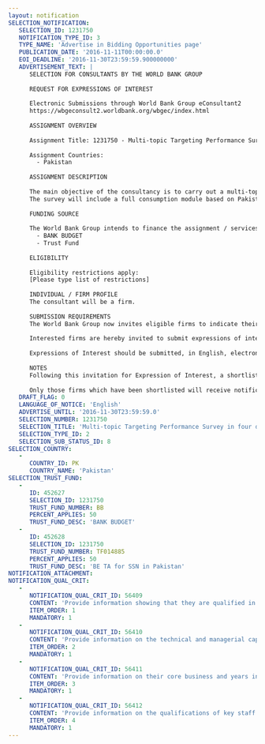 ```yaml
---
layout: notification
SELECTION_NOTIFICATION: 
   SELECTION_ID: 1231750
   NOTIFICATION_TYPE_ID: 3
   TYPE_NAME: 'Advertise in Bidding Opportunities page'
   PUBLICATION_DATE: '2016-11-11T00:00:00.0'
   EOI_DEADLINE: '2016-11-30T23:59:59.900000000'
   ADVERTISEMENT_TEXT: |
      SELECTION FOR CONSULTANTS BY THE WORLD BANK GROUP
      
      REQUEST FOR EXPRESSIONS OF INTEREST
      
      Electronic Submissions through World Bank Group eConsultant2
      https://wbgeconsult2.worldbank.org/wbgec/index.html
      
      ASSIGNMENT OVERVIEW
      
      Assignment Title: 1231750 - Multi-topic Targeting Performance Survey in four districts of Pakistan
      
      Assignment Countries:
        - Pakistan
      
      ASSIGNMENT DESCRIPTION
      
      The main objective of the consultancy is to carry out a multi-topic representative survey (approximate sample size: 3,600 households) in four districts of Pakistan: Bahawalpur (Punjab), Sukkur (Sindh), Haripur (KPK) and Nasirabad (Balochistan).
      The survey will include a full consumption module based on Pakistan Household Integrated Economic Survey (HIES) or the Household Integrated Income and Consumption Survey (HIICS). It will also include standard information on household demographics, education, health, employment, housing conditions, and asset ownership, also drawn from the HIES/ HIICS. The survey will be collected using computer-assisted personal interviewing (CAPI).
      
      FUNDING SOURCE
      
      The World Bank Group intends to finance the assignment / services described below under the following:
        - BANK BUDGET
        - Trust Fund
      
      ELIGIBILITY
      
      Eligibility restrictions apply:
      [Please type list of restrictions]
      
      INDIVIDUAL / FIRM PROFILE
      The consultant will be a firm. 
      
      SUBMISSION REQUIREMENTS
      The World Bank Group now invites eligible firms to indicate their interest in providing the services.  Interested firms must provide information indicating that they are qualified to perform the services (brochures, description of similar assignments, experience in similar conditions, availability of appropriate skills among staff, etc. for firms; CV and cover letter for individuals).  Please note that the total size of all attachments should be less than 5MB.  Consultants may associate to enhance their qualifications.
      
      Interested firms are hereby invited to submit expressions of interest.
      
      Expressions of Interest should be submitted, in English, electronically through World Bank Group eConsultant2 (https://wbgeconsult2.worldbank.org/wbgec/index.html)
      
      NOTES
      Following this invitation for Expression of Interest, a shortlist of qualified firms will be formally invited to submit proposals. Shortlisting and selection will be subject to the availability of funding.
      
      Only those firms which have been shortlisted will receive notification. No debrief will be provided to firms which have not been shortlisted.
   DRAFT_FLAG: 0
   LANGUAGE_OF_NOTICE: 'English'
   ADVERTISE_UNTIL: '2016-11-30T23:59:59.0'
   SELECTION_NUMBER: 1231750
   SELECTION_TITLE: 'Multi-topic Targeting Performance Survey in four districts of Pakistan'
   SELECTION_TYPE_ID: 2
   SELECTION_SUB_STATUS_ID: 8
SELECTION_COUNTRY: 
   - 
      COUNTRY_ID: PK
      COUNTRY_NAME: 'Pakistan'
SELECTION_TRUST_FUND: 
   - 
      ID: 452627
      SELECTION_ID: 1231750
      TRUST_FUND_NUMBER: BB
      PERCENT_APPLIES: 50
      TRUST_FUND_DESC: 'BANK BUDGET'
   - 
      ID: 452628
      SELECTION_ID: 1231750
      TRUST_FUND_NUMBER: TF014885
      PERCENT_APPLIES: 50
      TRUST_FUND_DESC: 'BE TA for SSN in Pakistan'
NOTIFICATION_ATTACHMENT: 
NOTIFICATION_QUAL_CRIT: 
   - 
      NOTIFICATION_QUAL_CRIT_ID: 56409
      CONTENT: 'Provide information showing that they are qualified in the field of the assignment.'
      ITEM_ORDER: 1
      MANDATORY: 1
   - 
      NOTIFICATION_QUAL_CRIT_ID: 56410
      CONTENT: 'Provide information on the technical and managerial capabilities of the firm.'
      ITEM_ORDER: 2
      MANDATORY: 1
   - 
      NOTIFICATION_QUAL_CRIT_ID: 56411
      CONTENT: 'Provide information on their core business and years in business.'
      ITEM_ORDER: 3
      MANDATORY: 1
   - 
      NOTIFICATION_QUAL_CRIT_ID: 56412
      CONTENT: 'Provide information on the qualifications of key staff.'
      ITEM_ORDER: 4
      MANDATORY: 1
---
```

